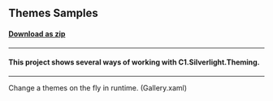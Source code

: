 ## Themes Samples
#### [Download as zip](https://grapecity.github.io/DownGit/#/home?url=https://github.com/GrapeCity/ComponentOne-WPF-Samples/tree/master/NET_4.6.2/C1.WPF.Themes/CS/Themes2010)
____
#### This project shows several ways of working with C1.Silverlight.Theming.
____
Change a themes on the fly in runtime. (Gallery.xaml)

